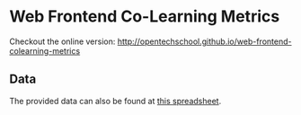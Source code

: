 # Web Frontend Co-Learning Metrics

Checkout the online version: http://opentechschool.github.io/web-frontend-colearning-metrics


## Data

The provided data can also be found at [this spreadsheet](https://docs.google.com/spreadsheets/d/1cu5ZoZX9X6a9oZ6aPEP5w_CBuTVJ8sitikwJiEzeQ6U/pubhtml).
